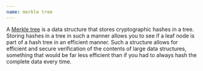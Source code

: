 ```yaml
---
name: merkle tree
---
```


A [Merkle tree](https://en.wikipedia.org/wiki/Merkle_tree) is a data structure that stores cryptographic hashes in a tree.
Storing hashes in a tree in such a manner allows you to see if a leaf node is part of a hash tree in an efficient manner.
Such a structure allows for efficient and secure verification of the contents of large data structures, something that would be far less efficient than if you had to always hash the complete data every time.
